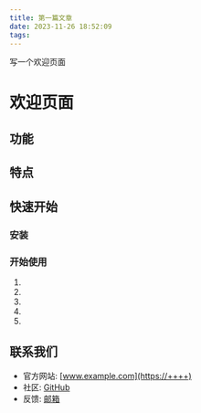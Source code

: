 ```yaml
---
title: 第一篇文章
date: 2023-11-26 18:52:09
tags:
---
```

写一个欢迎页面
<!-- more --> 

# 欢迎页面

## 功能



## 特点



## 快速开始

### 安装


### 开始使用

1. 
2. 
3. 
4. 
5. 

## 联系我们

- 官方网站: [www.example.com](https://++++)
- 社区: [GitHub](https://+++)
- 反馈: [邮箱]()